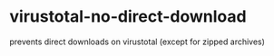 # virustotal-no-direct-download
prevents direct downloads on virustotal (except for zipped archives) 
